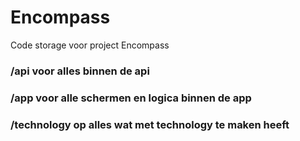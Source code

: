 # Encompass
Code storage voor project Encompass

### /api voor alles binnen de api

### /app voor alle schermen en logica binnen de app

### /technology op alles wat met technology te maken heeft